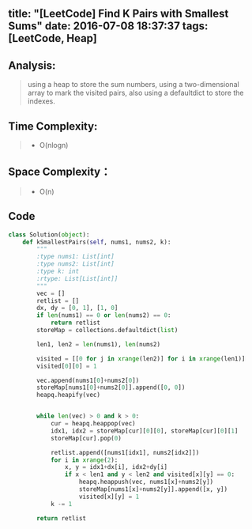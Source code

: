 title: "[LeetCode] Find K Pairs with Smallest Sums"
date: 2016-07-08 18:37:37
tags: [LeetCode, Heap]
---

## Analysis:
> using a heap to store the sum numbers, using a two-dimensional array to mark the visited pairs,
also using a defaultdict to store the indexes.


## Time Complexity:
> * O(nlogn)

## Space Complexity：
> * O(n)


## Code
```python
class Solution(object):
    def kSmallestPairs(self, nums1, nums2, k):
        """
        :type nums1: List[int]
        :type nums2: List[int]
        :type k: int
        :rtype: List[List[int]]
        """
        vec = []
        retlist = []
        dx, dy = [0, 1], [1, 0]
        if len(nums1) == 0 or len(nums2) == 0:
            return retlist
        storeMap = collections.defaultdict(list)

        len1, len2 = len(nums1), len(nums2)

        visited = [[0 for j in xrange(len2)] for i in xrange(len1)]
        visited[0][0] = 1

        vec.append(nums1[0]+nums2[0])
        storeMap[nums1[0]+nums2[0]].append([0, 0])
        heapq.heapify(vec)


        while len(vec) > 0 and k > 0:
            cur = heapq.heappop(vec)
            idx1, idx2 = storeMap[cur][0][0], storeMap[cur][0][1]
            storeMap[cur].pop(0)

            retlist.append([nums1[idx1], nums2[idx2]])
            for i in xrange(2):
                x, y = idx1+dx[i], idx2+dy[i]
                if x < len1 and y < len2 and visited[x][y] == 0:
                    heapq.heappush(vec, nums1[x]+nums2[y])
                    storeMap[nums1[x]+nums2[y]].append([x, y])
                    visited[x][y] = 1
            k -= 1

        return retlist
```
